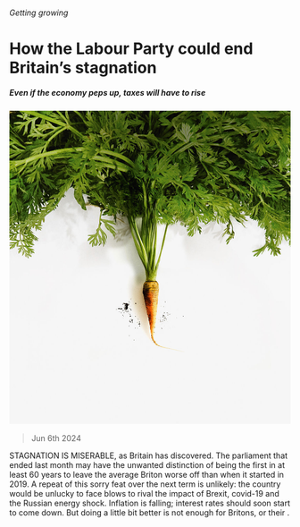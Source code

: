 ###### Getting growing

# How the Labour Party could end Britain’s stagnation 

##### Even if the economy peps up, taxes will have to rise 

![image](images/20240608_LDD001_FH.jpg) 

> Jun 6th 2024 

STAGNATION IS MISERABLE, as Britain has discovered. The parliament that ended last month may have the unwanted distinction of being the first in at least 60 years to leave the average Briton worse off than when it started in 2019. A repeat of this sorry feat over the next term is unlikely: the country would be unlucky to face blows to rival the impact of Brexit, covid-19 and the Russian energy shock. Inflation is falling; interest rates should soon start to come down. But doing a little bit better is not enough for Britons, or their .


